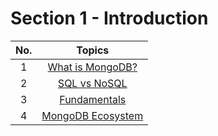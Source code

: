 # Section 1 - Introduction

| **No.** |                   **Topics**                   |
| :-----: | :--------------------------------------------: |
|    1    |  [What is MongoDB? ](<./What is MongoDB.md>)   |
|    2    |      [SQL vs NoSQL ](<./SQL vs NoSQL.md>)      |
|    3    |       [Fundamentals ](./Fundamentals.md)       |
|    4    | [MongoDB Ecosystem ](<./MongoDB Ecosystem.md>) |
